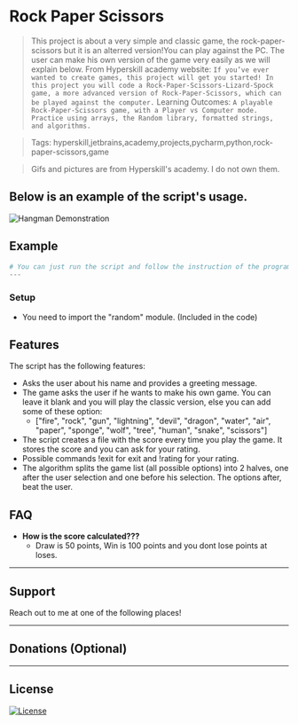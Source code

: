 # Rock Paper Scissors

> This project is about a very simple and classic game, the rock-paper-scissors but it is an alterred version!You can play against the PC. The user can make his own version of the game very easily as we will explain below.
From Hyperskill academy website: ```If you’ve ever wanted to create games, this project will get you started! In this project you will code a Rock-Paper-Scissors-Lizard-Spock game, a more advanced version of Rock-Paper-Scissors, which can be played against the computer.```
Learning Outcomes: ```A playable Rock-Paper-Scissors game, with a Player vs Computer mode. Practice using arrays, the Random library, formatted strings, and algorithms.```

> Tags: hyperskill,jetbrains,academy,projects,pycharm,python,rock-paper-scissors,game

> Gifs and pictures are from Hyperskill's academy. I do not own them.

## Below is an example of the script's usage.

![Hangman Demonstration](https://media.giphy.com/media/U57A2hYmhVy6Tk4B01/giphy.gif)

## Example

```python
# You can just run the script and follow the instruction of the program
---
```

### Setup

- You need to import the "random" module. (Included in the code)

## Features

The script has the following features:
- Asks the user about his name and provides a greeting message.
- The game asks the user if he wants to make his own game. You can leave it blank and you will play the classic version, else you can add some of these option:
	- ["fire", "rock", "gun", "lightning", "devil", "dragon", "water", "air", "paper",
                   "sponge", "wolf", "tree", "human", "snake", "scissors"]
- The script creates a file with the score every time you play the game. It stores the score and you can ask for your rating.
- Possible commands !exit for exit and !rating for your rating.
- The algorithm splits the game list (all possible options) into 2 halves, one after the user selection and one before his selection. The options after, beat the user.

## FAQ

- **How is the score calculated???**
    - Draw is 50 points, Win is 100 points and you dont lose points at loses.
---

## Support


Reach out to me at one of the following places!


---

## Donations (Optional)




---

## License

[![License](http://img.shields.io/:license-mit-blue.svg?style=flat-square)](http://badges.mit-license.org)
